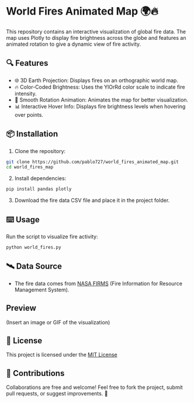 # World Fires Animated Map 🌍🔥
This repository contains an interactive visualization of global fire data. The map uses Plotly to display fire brightness across the globe and features an animated rotation to give a dynamic view of fire activity.

## 🔍 Features
- 🌐 3D Earth Projection: Displays fires on an orthographic world map.
- 🔥 Color-Coded Brightness: Uses the YlOrRd color scale to indicate fire intensity.
- 🎥 Smooth Rotation Animation: Animates the map for better visualization.
- 📊 Interactive Hover Info: Displays fire brightness levels when hovering over points.

## 📦 Installation
1. Clone the repository:
```sh
git clone https://github.com/pablo727/world_fires_animated_map.git
cd world_fires_map
```
2. Install dependencies:
```sh
pip install pandas plotly
```
3. Download the fire data CSV file and place it in the project folder.

## ⌨️ Usage
Run the script to visualize fire activity:
```sh
python world_fires.py
```

## 🛰️ Data Source
- The fire data comes from [NASA FIRMS](https://www.earthdata.nasa.gov/) (Fire Information for Resource Management System).

## Preview
(Insert an image or GIF of the visualization)

## 📝 License
This project is licensed under the [MIT License](https://opensource.org/licenses/MIT)

## 🤝 Contributions
Collaborations are free and welcome! Feel free to fork the project, submit pull requests, or suggest improvements. 🚀

